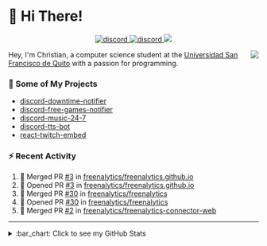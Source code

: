 # :wave: Hi There!

<p align="center">
  <a href="https://discord.gg/mhj3Zsv">
    <img alt="discord" src="https://img.shields.io/discord/730998659008823296.svg?label=&logo=discord&logoColor=ffffff&color=7389D8&labelColor=6A7EC2"/>
  </a>
  <a href="https://twitter.com/moonstar_x99">
    <img alt="discord" src="https://img.shields.io/twitter/follow/moonstar_x99?label=Follow%20Me%21&style=social"/>
  </a>
  <a href="https://badges.pufler.dev">
    <img src="https://badges.pufler.dev/visits/moonstar-x/moonstar-x?style=flat&logo=github">
  </a>
</p>

<img align="right" src="https://media.tenor.com/images/cb8fb20986aac7eef75c8ce6bc3997c0/tenor.gif" />

Hey, I'm Christian, a computer science student at the [Universidad San Francisco de Quito](http://www.usfq.edu.ec/Paginas/Inicio.aspx) with a passion for programming.

### :rocket: Some of My Projects

* [discord-downtime-notifier](https://github.com/moonstar-x/discord-downtime-notifier)
* [discord-free-games-notifier](https://github.com/moonstar-x/discord-free-games-notifier)
* [discord-music-24-7](https://github.com/moonstar-x/discord-music-24-7)
* [discord-tts-bot](https://github.com/moonstar-x/discord-tts-bot)
* [react-twitch-embed](https://github.com/moonstar-x/react-twitch-embed)

### :zap: Recent Activity

<!--START_SECTION:activity-->
1. 🎉 Merged PR [#3](https://github.com/freenalytics/freenalytics.github.io/pull/3) in [freenalytics/freenalytics.github.io](https://github.com/freenalytics/freenalytics.github.io)
2. 💪 Opened PR [#3](https://github.com/freenalytics/freenalytics.github.io/pull/3) in [freenalytics/freenalytics.github.io](https://github.com/freenalytics/freenalytics.github.io)
3. 🎉 Merged PR [#30](https://github.com/freenalytics/freenalytics/pull/30) in [freenalytics/freenalytics](https://github.com/freenalytics/freenalytics)
4. 💪 Opened PR [#30](https://github.com/freenalytics/freenalytics/pull/30) in [freenalytics/freenalytics](https://github.com/freenalytics/freenalytics)
5. 🎉 Merged PR [#2](https://github.com/freenalytics/freenalytics-connector-web/pull/2) in [freenalytics/freenalytics-connector-web](https://github.com/freenalytics/freenalytics-connector-web)
<!--END_SECTION:activity-->

---

<details>
  <summary>
    :bar_chart: Click to see my GitHub Stats
  </summary>
  <p align="center">
    <br>
    <img alt="GitHub Stats" src="https://github-readme-stats.vercel.app/api?username=moonstar-x&count_private=true&show_icons=true&theme=dracula" />
    <br>
    <img alt="GitHub Top Languages" src="https://github-readme-stats.vercel.app/api/top-langs/?username=moonstar-x&layout=compact&theme=dracula" />
  </p>
</details>
